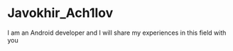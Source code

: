 # Javokhir_Ach1lov
I am an Android developer and I will share my experiences in this field with you
